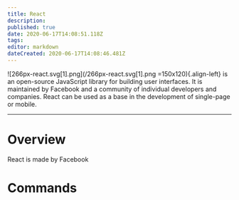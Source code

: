 ```yaml
---
title: React
description: 
published: true
date: 2020-06-17T14:08:51.118Z
tags: 
editor: markdown
dateCreated: 2020-06-17T14:08:46.481Z
---
```


![266px-react.svg[1].png](/266px-react.svg[1].png =150x120){.align-left}
is an open-source JavaScript library for building user interfaces.
It is maintained by Facebook and a community of individual developers and companies.
React can be used as a base in the development of single-page or mobile.

---

# Overview
React is made by Facebook

# Commands
